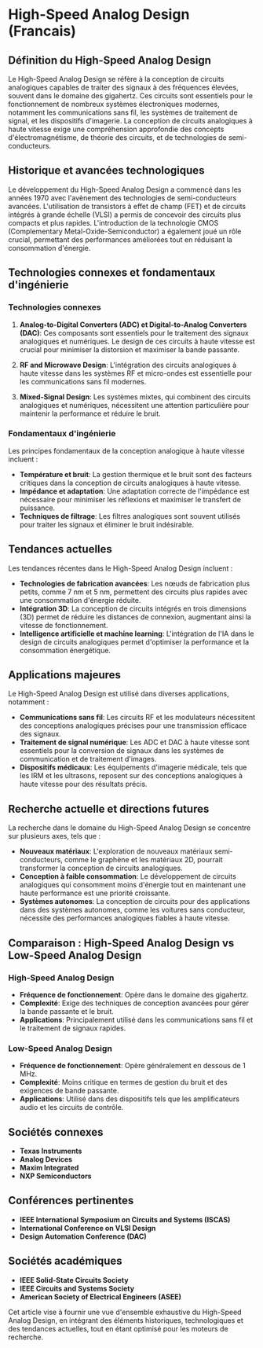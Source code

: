 # High-Speed Analog Design (Francais)

## Définition du High-Speed Analog Design

Le High-Speed Analog Design se réfère à la conception de circuits analogiques capables de traiter des signaux à des fréquences élevées, souvent dans le domaine des gigahertz. Ces circuits sont essentiels pour le fonctionnement de nombreux systèmes électroniques modernes, notamment les communications sans fil, les systèmes de traitement de signal, et les dispositifs d'imagerie. La conception de circuits analogiques à haute vitesse exige une compréhension approfondie des concepts d'électromagnétisme, de théorie des circuits, et de technologies de semi-conducteurs.

## Historique et avancées technologiques

Le développement du High-Speed Analog Design a commencé dans les années 1970 avec l'avènement des technologies de semi-conducteurs avancées. L'utilisation de transistors à effet de champ (FET) et de circuits intégrés à grande échelle (VLSI) a permis de concevoir des circuits plus compacts et plus rapides. L'introduction de la technologie CMOS (Complementary Metal-Oxide-Semiconductor) a également joué un rôle crucial, permettant des performances améliorées tout en réduisant la consommation d'énergie.

## Technologies connexes et fondamentaux d'ingénierie

### Technologies connexes

1. **Analog-to-Digital Converters (ADC) et Digital-to-Analog Converters (DAC)**: Ces composants sont essentiels pour le traitement des signaux analogiques et numériques. Le design de ces circuits à haute vitesse est crucial pour minimiser la distorsion et maximiser la bande passante.

2. **RF and Microwave Design**: L'intégration des circuits analogiques à haute vitesse dans les systèmes RF et micro-ondes est essentielle pour les communications sans fil modernes.

3. **Mixed-Signal Design**: Les systèmes mixtes, qui combinent des circuits analogiques et numériques, nécessitent une attention particulière pour maintenir la performance et réduire le bruit.

### Fondamentaux d'ingénierie

Les principes fondamentaux de la conception analogique à haute vitesse incluent :

- **Température et bruit**: La gestion thermique et le bruit sont des facteurs critiques dans la conception de circuits analogiques à haute vitesse.
- **Impédance et adaptation**: Une adaptation correcte de l'impédance est nécessaire pour minimiser les réflexions et maximiser le transfert de puissance.
- **Techniques de filtrage**: Les filtres analogiques sont souvent utilisés pour traiter les signaux et éliminer le bruit indésirable.

## Tendances actuelles

Les tendances récentes dans le High-Speed Analog Design incluent :

- **Technologies de fabrication avancées**: Les nœuds de fabrication plus petits, comme 7 nm et 5 nm, permettent des circuits plus rapides avec une consommation d'énergie réduite.
- **Intégration 3D**: La conception de circuits intégrés en trois dimensions (3D) permet de réduire les distances de connexion, augmentant ainsi la vitesse de fonctionnement.
- **Intelligence artificielle et machine learning**: L'intégration de l'IA dans le design de circuits analogiques permet d'optimiser la performance et la consommation énergétique.

## Applications majeures

Le High-Speed Analog Design est utilisé dans diverses applications, notamment :

- **Communications sans fil**: Les circuits RF et les modulateurs nécessitent des conceptions analogiques précises pour une transmission efficace des signaux.
- **Traitement de signal numérique**: Les ADC et DAC à haute vitesse sont essentiels pour la conversion de signaux dans les systèmes de communication et de traitement d'images.
- **Dispositifs médicaux**: Les équipements d'imagerie médicale, tels que les IRM et les ultrasons, reposent sur des conceptions analogiques à haute vitesse pour des résultats précis.

## Recherche actuelle et directions futures

La recherche dans le domaine du High-Speed Analog Design se concentre sur plusieurs axes, tels que :

- **Nouveaux matériaux**: L'exploration de nouveaux matériaux semi-conducteurs, comme le graphène et les matériaux 2D, pourrait transformer la conception de circuits analogiques.
- **Conception à faible consommation**: Le développement de circuits analogiques qui consomment moins d'énergie tout en maintenant une haute performance est une priorité croissante.
- **Systèmes autonomes**: La conception de circuits pour des applications dans des systèmes autonomes, comme les voitures sans conducteur, nécessite des performances analogiques fiables à haute vitesse.

## Comparaison : High-Speed Analog Design vs Low-Speed Analog Design

### High-Speed Analog Design

- **Fréquence de fonctionnement**: Opère dans le domaine des gigahertz.
- **Complexité**: Exige des techniques de conception avancées pour gérer la bande passante et le bruit.
- **Applications**: Principalement utilisé dans les communications sans fil et le traitement de signaux rapides.

### Low-Speed Analog Design

- **Fréquence de fonctionnement**: Opère généralement en dessous de 1 MHz.
- **Complexité**: Moins critique en termes de gestion du bruit et des exigences de bande passante.
- **Applications**: Utilisé dans des dispositifs tels que les amplificateurs audio et les circuits de contrôle.

## Sociétés connexes

- **Texas Instruments**
- **Analog Devices**
- **Maxim Integrated**
- **NXP Semiconductors**

## Conférences pertinentes

- **IEEE International Symposium on Circuits and Systems (ISCAS)**
- **International Conference on VLSI Design**
- **Design Automation Conference (DAC)**

## Sociétés académiques

- **IEEE Solid-State Circuits Society**
- **IEEE Circuits and Systems Society**
- **American Society of Electrical Engineers (ASEE)**

Cet article vise à fournir une vue d'ensemble exhaustive du High-Speed Analog Design, en intégrant des éléments historiques, technologiques et des tendances actuelles, tout en étant optimisé pour les moteurs de recherche.